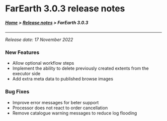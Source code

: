 # FarEarth 3.0.3 release notes

##### [Home](../README.md) > [Release notes](releaseNotesSummary.md) > FarEarth 3.0.3
---
*Release date: 17 November 2022*

### New Features
* Allow optional workflow steps
* Implement the ability to delete previously created extents from the executor side
* Add extra meta data to published browse images

### Bug Fixes
* Improve error messages for beter support
* Processor does not react to order cancellation
* Remove catalogue warning messages to reduce log flooding

